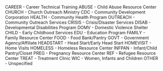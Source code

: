 CAREER - Career Technical Training
ABUSE - Child Abuse Resource Center
CHURCH - Church Outreach Ministry
CDC - Community Development Corporation
HEALTH - Community Health Program
OUTREACH - Community Outreach Services
CRISIS - Crisis/Disaster Services
DISAB - Developmental Disabilities Program
DOMV - Domestic Violence Shelter
CHILD - Early Childhood Services
EDU - Education Program
FAMILY - Family Resource Center
FOOD - Food Bank/Pantry
GOVT - Government Agency/Affiliate
HEADSTART - Head Start/Early Head Start
HOMEVISIT - Home Visits
HOMELESS - Homeless Resource Center
INFPAN - Infant/Child Pantry/Closet
PREG - Pregnancy Resource Center
REF - Refugee Resource Center
TREAT - Treatment Clinic
WIC - Women, Infants and Children 
OTHER - Unspecified